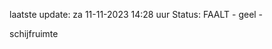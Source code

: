 laatste update: 
za 11-11-2023 14:28   uur 
Status: FAALT - geel - 
<div class="service Y">schijfruimte</div>